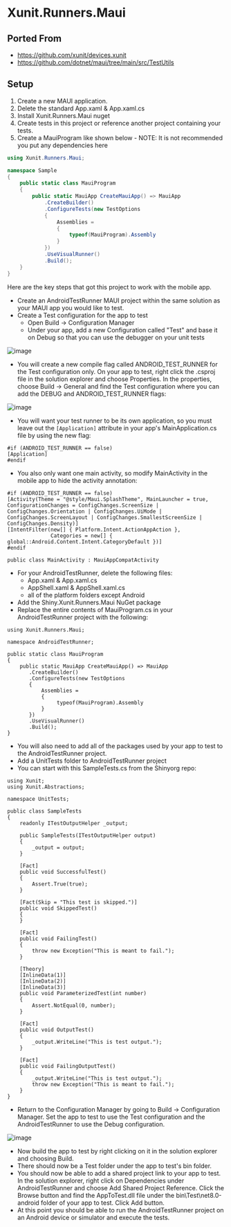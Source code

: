 # Xunit.Runners.Maui 

## Ported From
* https://github.com/xunit/devices.xunit
* https://github.com/dotnet/maui/tree/main/src/TestUtils

## Setup

1. Create a new MAUI application.
2. Delete the standard App.xaml & App.xaml.cs
3. Install Xunit.Runners.Maui nuget
4. Create tests in this project or reference another project containing your tests.
5. Create a MauiProgram like shown below - NOTE: It is not recommended you put any dependencies here

```csharp
using Xunit.Runners.Maui;

namespace Sample
{
	public static class MauiProgram
	{
		public static MauiApp CreateMauiApp() => MauiApp
			.CreateBuilder()
			.ConfigureTests(new TestOptions
			{
				Assemblies =
				{
					typeof(MauiProgram).Assembly
				}
			})
			.UseVisualRunner()
			.Build();
	}
}
```


Here are the key steps that got this project to work with the mobile app. 

* Create an AndroidTestRunner MAUI project within the same solution as your MAUI app you would like to test.
* Create a Test configuration for the app to test 
    * Open Build -> Configuration Manager
    * Under your app, add a new Configuration called "Test" and base it on Debug so that you can use the debugger on your unit tests
    
![image](https://github.com/user-attachments/assets/5b389b9c-12fc-4bfc-a286-d8bff80beb2a)

* You will create a new compile flag called ANDROID_TEST_RUNNER for the Test configuration only. On your app to test, right click the .csproj file in the solution explorer and choose Properties. In the properties, choose Build -> General and find the Test configuration where you can add the DEBUG and ANDROID_TEST_RUNNER flags:
    
![image](https://github.com/user-attachments/assets/70c003df-1e42-4906-a5aa-555a0ff17e22)

*  You will want your test runner to be its own application, so you must leave out the `[Application]` attribute in your app's MainApplication.cs file by using the new flag:
```
#if (ANDROID_TEST_RUNNER == false)
[Application]
#endif
```

* You also only want one main activity, so modify MainActivity in the mobile app to hide the activity annotation:

```
#if (ANDROID_TEST_RUNNER == false)
[Activity(Theme = "@style/Maui.SplashTheme", MainLauncher = true, ConfigurationChanges = ConfigChanges.ScreenSize | ConfigChanges.Orientation | ConfigChanges.UiMode | ConfigChanges.ScreenLayout | ConfigChanges.SmallestScreenSize | ConfigChanges.Density)]
[IntentFilter(new[] { Platform.Intent.ActionAppAction },
              Categories = new[] { global::Android.Content.Intent.CategoryDefault })]
#endif

public class MainActivity : MauiAppCompatActivity
```

* For your AndroidTestRunner, delete the following files:
    * App.xaml & App.xaml.cs
    * AppShell.xaml & AppShell.xaml.cs
    * all of the platform folders except Android
* Add the Shiny.Xunit.Runners.Maui NuGet package
* Replace the entire contents of MauiProgram.cs in your AndroidTestRunner project with the following:
```
using Xunit.Runners.Maui;

namespace AndroidTestRunner;

public static class MauiProgram
{
    public static MauiApp CreateMauiApp() => MauiApp
       .CreateBuilder()
       .ConfigureTests(new TestOptions
       {
           Assemblies =
           {
                typeof(MauiProgram).Assembly
           }
       })
       .UseVisualRunner()
       .Build();
}
```

* You will also need to add all of the packages used by your app to test to the AndroidTestRunner project.
* Add a UnitTests folder to AndroidTestRunner project
* You can start with this SampleTests.cs from the Shinyorg repo:
```
using Xunit;
using Xunit.Abstractions;

namespace UnitTests;

public class SampleTests
{
    readonly ITestOutputHelper _output;

    public SampleTests(ITestOutputHelper output)
    {
        _output = output;
    }

    [Fact]
    public void SuccessfulTest()
    {
        Assert.True(true);
    }

    [Fact(Skip = "This test is skipped.")]
    public void SkippedTest()
    {
    }

    [Fact]
    public void FailingTest()
    {
        throw new Exception("This is meant to fail.");
    }

    [Theory]
    [InlineData(1)]
    [InlineData(2)]
    [InlineData(3)]
    public void ParameterizedTest(int number)
    {
        Assert.NotEqual(0, number);
    }

    [Fact]
    public void OutputTest()
    {
        _output.WriteLine("This is test output.");
    }

    [Fact]
    public void FailingOutputTest()
    {
        _output.WriteLine("This is test output.");
        throw new Exception("This is meant to fail.");
    }
}
```

* Return to the Configuration Manager by going to Build -> Configuration Manager. Set the app to test to use the Test configuration and the AndroidTestRunner to use the Debug configuration.

![image](https://github.com/user-attachments/assets/26b1abf4-fb6f-4411-ba3e-95307862afdd)

* Now build the app to test by right clicking on it in the solution explorer and choosing Build.
* There should now be a Test folder under the app to test's bin folder.
* You should now be able to add a shared project link to your app to test. In the solution explorer, right click on Dependencies under AndroidTestRunner and choose Add Shared Project Reference. Click the Browse button and find the AppToTest.dll file under the bin\Test\net8.0-android folder of your app to test. Click Add button.
* At this point you should be able to run the AndroidTestRunner project on an Android device or simulator and execute the tests.
